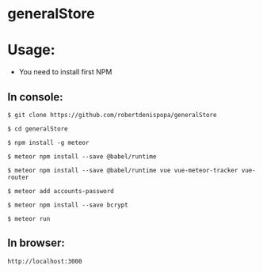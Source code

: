 # generalStore

# Usage:
* You need to install first NPM

## In console:
```
$ git clone https://github.com/robertdenispopa/generalStore

$ cd generalStore

$ npm install -g meteor

$ meteor npm install --save @babel/runtime

$ meteor npm install --save @babel/runtime vue vue-meteor-tracker vue-router

$ meteor add accounts-password

$ meteor npm install --save bcrypt

$ meteor run
```
## In browser:
```
http://localhost:3000
```
